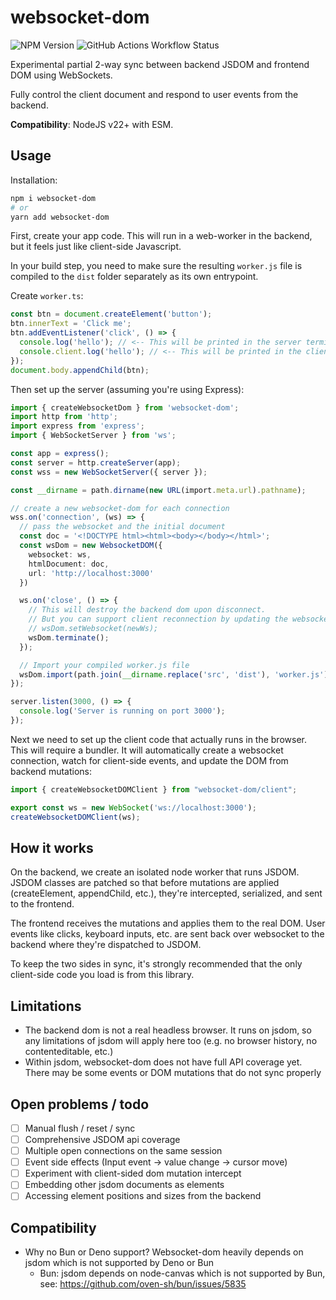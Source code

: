 # websocket-dom

![NPM Version](https://img.shields.io/npm/v/websocket-dom) ![GitHub Actions Workflow Status](https://img.shields.io/github/actions/workflow/status/patrickjm/websocket-dom/.github%2Fworkflows%2Frun-tests.yml?branch=main&label=Automated%20tests)


Experimental partial 2-way sync between backend JSDOM and frontend DOM using WebSockets.

Fully control the client document and respond to user events from the backend.

**Compatibility**: NodeJS v22+ with ESM.

## Usage

Installation:
```bash
npm i websocket-dom
# or
yarn add websocket-dom
```

First, create your app code. This will run in a web-worker in the backend, but it feels just like client-side Javascript. 

In your build step, you need to make sure the resulting `worker.js` file is compiled to the `dist` folder separately as its own entrypoint.

Create `worker.ts`:

```ts
const btn = document.createElement('button');
btn.innerText = 'Click me';
btn.addEventListener('click', () => {
  console.log('hello'); // <-- This will be printed in the server terminal
  console.client.log('hello'); // <-- This will be printed in the client terminal
});
document.body.appendChild(btn);
```

Then set up the server (assuming you're using Express):

```ts
import { createWebsocketDom } from 'websocket-dom';
import http from 'http';
import express from 'express';
import { WebSocketServer } from 'ws';

const app = express();
const server = http.createServer(app);
const wss = new WebSocketServer({ server });

const __dirname = path.dirname(new URL(import.meta.url).pathname);

// create a new websocket-dom for each connection
wss.on('connection', (ws) => {
  // pass the websocket and the initial document
  const doc = '<!DOCTYPE html><html><body></body></html>';
  const wsDom = new WebsocketDOM({
    websocket: ws,
    htmlDocument: doc,
    url: 'http://localhost:3000'
  })

  ws.on('close', () => {
    // This will destroy the backend dom upon disconnect.
    // But you can support client reconnection by updating the websocket connection:
    // wsDom.setWebsocket(newWs);
    wsDom.terminate();
  });

  // Import your compiled worker.js file
  wsDom.import(path.join(__dirname.replace('src', 'dist'), 'worker.js'));
});

server.listen(3000, () => {
  console.log('Server is running on port 3000');
});
```

Next we need to set up the client code that actually runs in the browser. This will require a bundler. It will automatically create a websocket connection, watch for client-side events, and update the DOM from backend mutations:

```ts
import { createWebsocketDOMClient } from "websocket-dom/client";

export const ws = new WebSocket('ws://localhost:3000');
createWebsocketDOMClient(ws);
```

## How it works

On the backend, we create an isolated node worker that runs JSDOM. JSDOM classes are patched so that before mutations are applied (createElement, appendChild, etc.), they're intercepted, serialized, and sent to the frontend.

The frontend receives the mutations and applies them to the real DOM. User events like clicks, keyboard inputs, etc. are sent back over websocket to the backend where they're dispatched to JSDOM.

To keep the two sides in sync, it's strongly recommended that the only client-side code you load is from this library.

## Limitations

- The backend dom is not a real headless browser. It runs on jsdom, so any limitations of jsdom will apply here too (e.g. no browser history, no contenteditable, etc.)
- Within jsdom, websocket-dom does not have full API coverage yet. There may be some events or DOM mutations that do not sync properly

## Open problems / todo
- [ ] Manual flush / reset / sync
- [ ] Comprehensive JSDOM api coverage
- [ ] Multiple open connections on the same session
- [ ] Event side effects (Input event -> value change -> cursor move)
- [ ] Experiment with client-sided dom mutation intercept
- [ ] Embedding other jsdom documents as elements
- [ ] Accessing element positions and sizes from the backend

## Compatibility

- Why no Bun or Deno support? Websocket-dom heavily depends on jsdom which is not supported by Deno or Bun
    - Bun: jsdom depends on node-canvas which is not supported by Bun, see: https://github.com/oven-sh/bun/issues/5835
